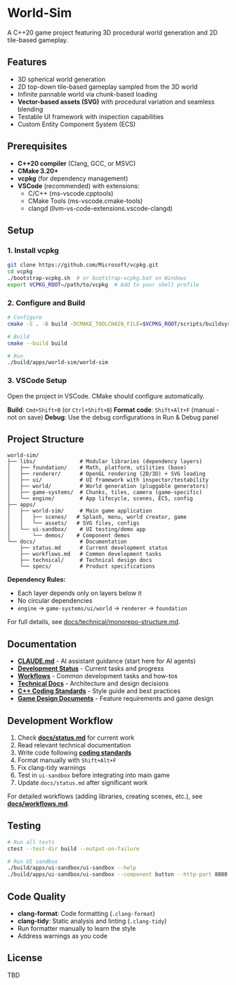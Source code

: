 # World-Sim

A C++20 game project featuring 3D procedural world generation and 2D tile-based gameplay.

## Features

- 3D spherical world generation
- 2D top-down tile-based gameplay sampled from the 3D world
- Infinite pannable world via chunk-based loading
- **Vector-based assets (SVG)** with procedural variation and seamless blending
- Testable UI framework with inspection capabilities
- Custom Entity Component System (ECS)

## Prerequisites

- **C++20 compiler** (Clang, GCC, or MSVC)
- **CMake 3.20+**
- **vcpkg** (for dependency management)
- **VSCode** (recommended) with extensions:
  - C/C++ (ms-vscode.cpptools)
  - CMake Tools (ms-vscode.cmake-tools)
  - clangd (llvm-vs-code-extensions.vscode-clangd)

## Setup

### 1. Install vcpkg

```bash
git clone https://github.com/Microsoft/vcpkg.git
cd vcpkg
./bootstrap-vcpkg.sh  # or bootstrap-vcpkg.bat on Windows
export VCPKG_ROOT=/path/to/vcpkg  # Add to your shell profile
```

### 2. Configure and Build

```bash
# Configure
cmake -S . -B build -DCMAKE_TOOLCHAIN_FILE=$VCPKG_ROOT/scripts/buildsystems/vcpkg.cmake

# Build
cmake --build build

# Run
./build/apps/world-sim/world-sim
```

### 3. VSCode Setup

Open the project in VSCode. CMake should configure automatically.

**Build**: `Cmd+Shift+B` (or `Ctrl+Shift+B`)
**Format code**: `Shift+Alt+F` (manual - not on save)
**Debug**: Use the debug configurations in Run & Debug panel

## Project Structure

```
world-sim/
├── libs/              # Modular libraries (dependency layers)
│   ├── foundation/    # Math, platform, utilities (base)
│   ├── renderer/      # OpenGL rendering (2D/3D) + SVG loading
│   ├── ui/            # UI framework with inspector/testability
│   ├── world/         # World generation (pluggable generators)
│   ├── game-systems/  # Chunks, tiles, camera (game-specific)
│   └── engine/        # App lifecycle, scenes, ECS, config
├── apps/
│   ├── world-sim/     # Main game application
│   │   ├── scenes/   # Splash, menu, world creator, game
│   │   └── assets/   # SVG files, configs
│   └── ui-sandbox/    # UI testing/demo app
│       └── demos/    # Component demos
└── docs/              # Documentation
    ├── status.md      # Current development status
    ├── workflows.md   # Common development tasks
    ├── technical/     # Technical design docs
    └── specs/         # Product specifications
```

**Dependency Rules:**
- Each layer depends only on layers below it
- No circular dependencies
- `engine` → `game-systems/ui/world` → `renderer` → `foundation`

For full details, see [docs/technical/monorepo-structure.md](docs/technical/monorepo-structure.md).

## Documentation

- **[CLAUDE.md](CLAUDE.md)** - AI assistant guidance (start here for AI agents)
- **[Development Status](docs/status.md)** - Current tasks and progress
- **[Workflows](docs/workflows.md)** - Common development tasks and how-tos
- **[Technical Docs](docs/technical/INDEX.md)** - Architecture and design decisions
- **[C++ Coding Standards](docs/technical/cpp-coding-standards.md)** - Style guide and best practices
- **[Game Design Documents](docs/design/INDEX.md)** - Feature requirements and game design

## Development Workflow

1. Check **[docs/status.md](docs/status.md)** for current work
2. Read relevant technical documentation
3. Write code following **[coding standards](docs/technical/cpp-coding-standards.md)**
4. Format manually with `Shift+Alt+F`
5. Fix clang-tidy warnings
6. Test in `ui-sandbox` before integrating into main game
7. Update `docs/status.md` after significant work

For detailed workflows (adding libraries, creating scenes, etc.), see **[docs/workflows.md](docs/workflows.md)**.

## Testing

```bash
# Run all tests
ctest --test-dir build --output-on-failure

# Run UI sandbox
./build/apps/ui-sandbox/ui-sandbox --help
./build/apps/ui-sandbox/ui-sandbox --component button --http-port 8080
```

## Code Quality

- **clang-format**: Code formatting (`.clang-format`)
- **clang-tidy**: Static analysis and linting (`.clang-tidy`)
- Run formatter manually to learn the style
- Address warnings as you code

## License

TBD
